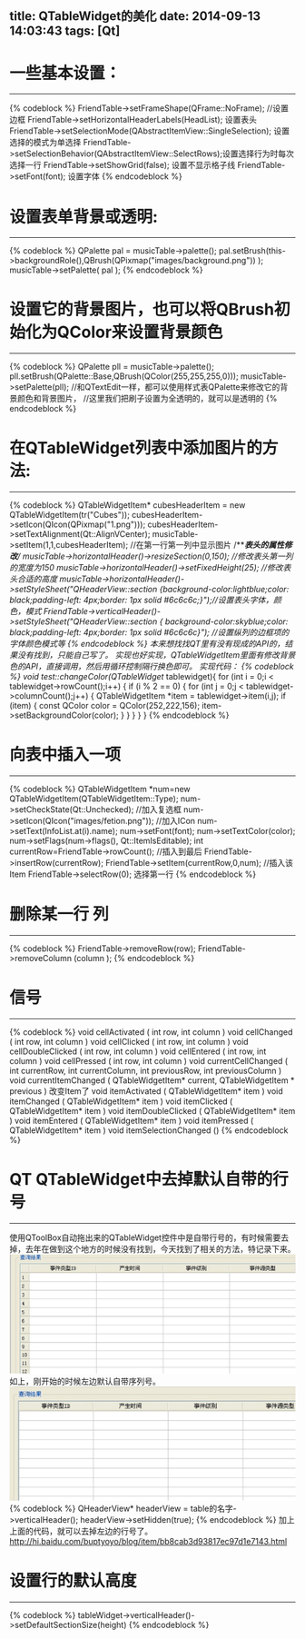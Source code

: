 title: QTableWidget的美化
date: 2014-09-13 14:03:43
tags: [Qt]
---

# 一些基本设置：
---
{% codeblock %}
    FriendTable->setFrameShape(QFrame::NoFrame);  //设置边框
    FriendTable->setHorizontalHeaderLabels(HeadList);  设置表头
    FriendTable->setSelectionMode(QAbstractItemView::SingleSelection);   设置选择的模式为单选择
    FriendTable->setSelectionBehavior(QAbstractItemView::SelectRows);设置选择行为时每次选择一行
    FriendTable->setShowGrid(false);   设置不显示格子线
    FriendTable->setFont(font);   设置字体
{% endcodeblock %}

# 设置表单背景或透明:
---
{% codeblock %}
    QPalette pal = musicTable->palette();
    pal.setBrush(this->backgroundRole(),QBrush(QPixmap("images/background.png")) );
    musicTable->setPalette( pal );
{% endcodeblock %}

# 设置它的背景图片，也可以将QBrush初始化为QColor来设置背景颜色
---
{% codeblock %}
    QPalette pll = musicTable->palette();
    pll.setBrush(QPalette::Base,QBrush(QColor(255,255,255,0)));
    musicTable->setPalette(pll);  //和QTextEdit一样，都可以使用样式表QPalette来修改它的背景颜色和背景图片，
									//这里我们把刷子设置为全透明的，就可以是透明的
{% endcodeblock %}

# 在QTableWidget列表中添加图片的方法:
---
{% codeblock %}
    QTableWidgetItem* cubesHeaderItem = new QTableWidgetItem(tr("Cubes"));
    cubesHeaderItem->setIcon(QIcon(QPixmap("1.png")));
    cubesHeaderItem->setTextAlignment(Qt::AlignVCenter);
     musicTable->setItem(1,1,cubesHeaderItem);   //在第一行第一列中显示图片
    /*******************表头的属性修改****************/
    musicTable->horizontalHeader()->resizeSection(0,150);  //修改表头第一列的宽度为150
    musicTable->horizontalHeader()->setFixedHeight(25);  //修改表头合适的高度
    musicTable->horizontalHeader()->setStyleSheet("QHeaderView::section {background-color:lightblue;color: black;padding-left: 4px;border: 1px solid #6c6c6c;}");//设置表头字体，颜色，模式
    FriendTable->verticalHeader()->setStyleSheet("QHeaderView::section {  background-color:skyblue;color: black;padding-left: 4px;border: 1px solid #6c6c6c}");   //设置纵列的边框项的字体颜色模式等
{% endcodeblock %}
本来想找找QT里有没有现成的API的，结果没有找到，只能自己写了。
实现也好实现，QTableWidgetItem里面有修改背景色的API，直接调用，然后用循环控制隔行换色即可。
实现代码：
{% codeblock %}
void test::changeColor(QTableWidget* tablewidget){
	for (int i = 0;i < tablewidget->rowCount();i++)
	{
  		if (i % 2 == 0)
  		{
			for (int j = 0;j < tablewidget->columnCount();j++)
   			{
 				QTableWidgetItem *item = tablewidget->item(i,j);
 				if (item)
				{
 					const QColor color = QColor(252,222,156);
  					item->setBackgroundColor(color);
 				}
   			}
 		}
	}
}
{% endcodeblock %}

# 向表中插入一项
---
{% codeblock %}
	QTableWidgetItem *num=new QTableWidgetItem(QTableWidgetItem::Type);
   	num->setCheckState(Qt::Unchecked);   //加入复选框
    	num->setIcon(QIcon("images/fetion.png"));  //加入ICon
    	num->setText(InfoList.at(i).name);
    	num->setFont(font);
    	num->setTextColor(color);
    	num->setFlags(num->flags(), Qt::ItemIsEditable);
    	int currentRow=FriendTable->rowCount();  //插入到最后
    	FriendTable->insertRow(currentRow);
    	FriendTable->setItem(currentRow,0,num);  //插入该Item
    	FriendTable->selectRow(0);   选择第一行
{% endcodeblock %}

# 删除某一行 列
---
{% codeblock %}
	FriendTable->removeRow(row);
	FriendTable->removeColumn (column );
{% endcodeblock %}

# 信号
---
{% codeblock %}
	void cellActivated ( int row, int column )
	void cellChanged ( int row, int column )
	void cellClicked ( int row, int column )
	void cellDoubleClicked ( int row, int column )
	void cellEntered ( int row, int column )
	void cellPressed ( int row, int column )
	void currentCellChanged ( int currentRow, int currentColumn, int previousRow, int previousColumn )
	void currentItemChanged ( QTableWidgetItem* current, QTableWidgetItem * previous )  改变Item了
	void itemActivated ( QTableWidgetItem* item )
	void itemChanged ( QTableWidgetItem* item )
	void itemClicked ( QTableWidgetItem* item )
	void itemDoubleClicked ( QTableWidgetItem* item )
	void itemEntered ( QTableWidgetItem* item )
	void itemPressed ( QTableWidgetItem* item )
	void itemSelectionChanged ()
{% endcodeblock %}

# QT QTableWidget中去掉默认自带的行号 
---
使用QToolBox自动拖出来的QTableWidget控件中是自带行号的，有时候需要去掉，去年在做到这个地方的时候没有找到，今天找到了相关的方法，特记录下来。
![QtTable1](/img/QtTable1.jpg)
如上，刚开始的时候左边默认自带序列号。
![QtTable2](/img/QtTable2.jpg)
{% codeblock %}
    QHeaderView* headerView = table的名字->verticalHeader();
    headerView->setHidden(true);
{% endcodeblock %}
加上上面的代码，就可以去掉左边的行号了。
http://hi.baidu.com/buptyoyo/blog/item/bb8cab3d93817ec97d1e7143.html

# 设置行的默认高度
---
{% codeblock %}
	tableWidget->verticalHeader()->setDefaultSectionSize(height)
{% endcodeblock %}
